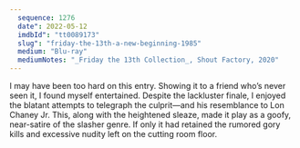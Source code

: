 ```yaml
---
  sequence: 1276
  date": 2022-05-12
  imdbId": "tt0089173"
  slug": "friday-the-13th-a-new-beginning-1985"
  medium: "Blu-ray"
  mediumNotes: "_Friday the 13th Collection_, Shout Factory, 2020"
---
```


I may have been too hard on this entry. Showing it to a friend who’s never seen it, I found myself entertained. Despite the lackluster finale, I enjoyed the blatant attempts to telegraph the culprit—and his resemblance to Lon Chaney Jr. This, along with the heightened sleaze, made it play as a goofy, near-satire of the slasher genre. If only it had retained the rumored gory kills and excessive nudity left on the cutting room floor.
